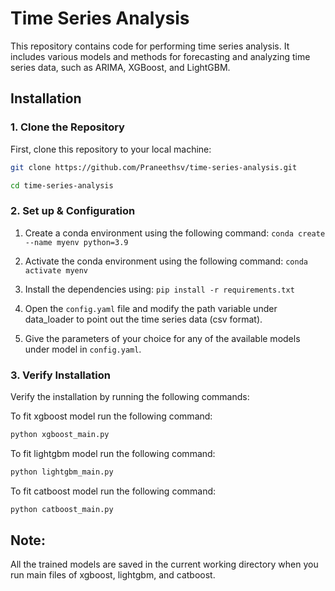 # Time Series Analysis

This repository contains code for performing time series analysis. It includes various models and methods for forecasting and analyzing time series data, such as ARIMA, XGBoost, and LightGBM.

## Installation

### 1. Clone the Repository

First, clone this repository to your local machine:

```bash
git clone https://github.com/Praneethsv/time-series-analysis.git

cd time-series-analysis

```

### 2. Set up & Configuration

1. Create a conda environment using the following command:
    `conda create --name myenv python=3.9`

2. Activate the conda environment using the following command:
    `conda activate myenv`

3. Install the dependencies using: 
    `pip install -r requirements.txt`

4. Open the `config.yaml` file and modify the path variable under data_loader to point out the time series data (csv format).

5. Give the parameters of your choice for any of the available models under model in `config.yaml`. 


### 3. Verify Installation

Verify the installation by running the following commands:

To fit xgboost model run the following command:
```bash
python xgboost_main.py
```
To fit lightgbm model run the following command:
```bash
python lightgbm_main.py
```

To fit catboost model run the following command:
```bash
python catboost_main.py
```

## Note:  

All the trained models are saved in the current working directory when you run main files of xgboost, lightgbm, and catboost.

